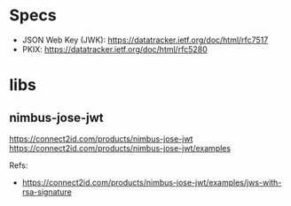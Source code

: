 # Specs
- JSON Web Key (JWK): https://datatracker.ietf.org/doc/html/rfc7517
- PKIX: https://datatracker.ietf.org/doc/html/rfc5280

# libs
## nimbus-jose-jwt
https://connect2id.com/products/nimbus-jose-jwt
https://connect2id.com/products/nimbus-jose-jwt/examples

Refs:
- https://connect2id.com/products/nimbus-jose-jwt/examples/jws-with-rsa-signature

